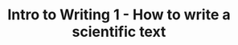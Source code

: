 ---
title: Intro to Writing 1 - How to write a scientific text
layout: post
post-image: ./assets/images/livers.png
description: Introduction to scientific writing. 
tags:
- scientific writing
- storytelling
- science communication
---